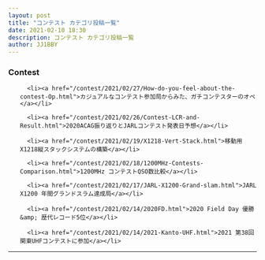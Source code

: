 ```yaml
---
layout: post
title: "コンテスト カテゴリ投稿一覧"
date: 2021-02-10 18:30
description: コンテスト カテゴリ投稿一覧
author: JJ1BBY
---
```

<h3>Contest</h3>
<ul>
    
      <li><a href="/contest/2021/02/27/How-do-you-feel-about-the-contest-Op.html">カジュアルなコンテスト参加局からみた、ガチコンテスターのオペ</a></li>
    
      <li><a href="/contest/2021/02/26/Contest-LCR-and-Result.html">2020ACAG振り返りとJARLコンテスト発表日予想</a></li>
    
      <li><a href="/contest/2021/02/19/X1218-Vert-Stack.html">移動用X1218縦スタックシステムの構築</a></li>
    
      <li><a href="/contest/2021/02/18/1200MHz-Contests-Comparison.html">1200MHz コンテストQSO数比較</a></li>
    
      <li><a href="/contest/2021/02/17/JARL-X1200-Grand-slam.html">JARL X1200 年間グランドスラム達成局</a></li>
    
      <li><a href="/contest/2021/02/14/2020FD.html">2020 Field Day 優勝 &amp; 歴代レコード5位</a></li>
    
      <li><a href="/contest/2021/02/14/2021-Kanto-UHF.html">2021 第38回関東UHFコンテストに参加</a></li>
    
  </ul>
<hr />
